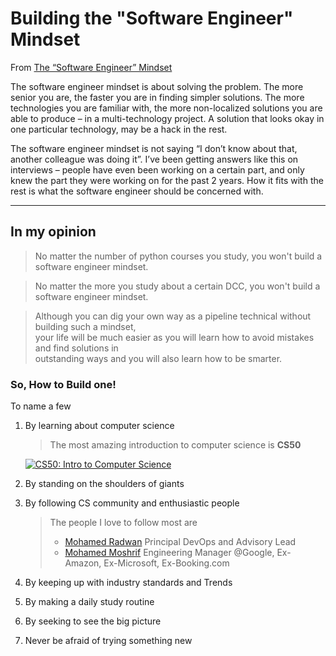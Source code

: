 # Building the **"Software Engineer" Mindset**

From [The “Software Engineer” Mindset](https://techblog.bozho.net/the-software-engineer-mindset/)

The software engineer mindset is about solving the problem. The more senior you are, the faster you are in finding simpler solutions. The more technologies you are familiar with, the more non-localized solutions you are able to produce – in a multi-technology project. A solution that looks okay in one particular technology, may be a hack in the rest. 

The software engineer mindset is not saying “I don’t know about that, another colleague was doing it”. I’ve been getting answers like this on interviews – people have even been working on a certain part, and only knew the part they were working on for the past 2 years. How it fits with the rest is what the software engineer should be concerned with.


---

## In my opinion 

>No matter the number of python courses you study, you won't build a software engineer mindset. <br>

>No matter the more you study about a certain DCC, you won't build a software engineer mindset. <br>

>Although you can dig your own way as a pipeline technical without building such a mindset,<br>your life will be much easier as you will learn how to avoid mistakes and find solutions in<br>outstanding ways and you will also learn how to be smarter.  

### So, How to Build one! 

To name a few

1) By learning about computer science
    > The  most amazing introduction to computer science is **CS50**

    [![CS50: Intro to Computer Science](https://img.youtube.com/vi/FsYdgKO4AQU/0.jpg)](https://www.youtube.com/watch?v=FsYdgKO4AQU)
    
2) By standing on the shoulders of giants <br>

3) By following CS community and enthusiastic people <br>
   
    > The people I love to follow most are 
    > - [Mohamed Radwan](https://www.linkedin.com/in/mohamedahmedradwan/)  Principal DevOps and Advisory Lead
    > - [Mohamed Moshrif](https://www.linkedin.com/in/mmeshref/) Engineering Manager @Google, Ex-Amazon, Ex-Microsoft, Ex-Booking.com

4) By keeping up with industry standards and Trends 
5) By making a daily study routine 
6) By seeking to see the big picture
7) Never be afraid of trying something new